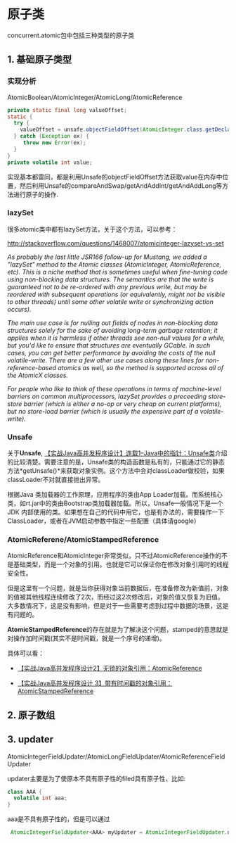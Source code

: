 # 原子类

concurrent.atomic包中包括三种类型的原子类
## 1. 基础原子类型
### 实现分析
AtomicBoolean/AtomicInteger/AtomicLong/AtomicReference

```java
private static final long valueOffset;
static { 
  try {  
    valueOffset = unsafe.objectFieldOffset(AtomicInteger.class.getDeclaredField("value"));
  } catch (Exception ex) { 
     throw new Error(ex); 
  }
}
private volatile int value;

```

实现基本都雷同，都是利用Unsafe的objectFieldOffset方法获取value在内存中位置，然后利用Unsafe的compareAndSwap/getAndAddInt/getAndAddLong等方法进行原子的操作.

### lazySet
很多atomic类中都有lazySet方法，关于这个方法，可以参考：

http://stackoverflow.com/questions/1468007/atomicinteger-lazyset-vs-set

*As probably the last little JSR166 follow-up for Mustang, we added a "lazySet" method to the Atomic classes (AtomicInteger, AtomicReference, etc). This is a niche method that is sometimes useful when fine-tuning code using non-blocking data structures. The semantics are that the write is guaranteed not to be re-ordered with any previous write, but may be reordered with subsequent operations (or equivalently, might not be visible to other threads) until some other volatile write or synchronizing action occurs).*

*The main use case is for nulling out fields of nodes in non-blocking data structures solely for the sake of avoiding long-term garbage retention; it applies when it is harmless if other threads see non-null values for a while, but you'd like to ensure that structures are eventually GCable. In such cases, you can get better performance by avoiding the costs of the null volatile-write. There are a few other use cases along these lines for non-reference-based atomics as well, so the method is supported across all of the AtomicX classes.*

*For people who like to think of these operations in terms of machine-level barriers on common multiprocessors, lazySet provides a preceeding store-store barrier (which is either a no-op or very cheap on current platforms), but no store-load barrier (which is usually the expensive part of a volatile-write).*

### Unsafe
关于**Unsafe**, [【实战Java高并发程序设计】连载1–Java中的指针：Unsafe类](https://segmentfault.com/a/1190000004410848)介绍的比较清楚。需要注意的是，Unsafe类的构造函数是私有的，只能通过它的静态方法*getUnsafe()*来获取对象实例。这个方法中会对classLoader做校验，如果classLoader不对就直接抛出异常。

根据Java 类加载器的工作原理，应用程序的类由App Loader加载。而系统核心类，如rt.jar中的类由Bootstrap类加载器加载。所以，Unsafe一般情况下是一个JDK 内部使用的类。如果想在自己的代码中用它，也是有办法的，需要操作一下ClassLoader，或者在JVM启动参数中指定一些配置（具体请google）

### AtomicReferene/AtomicStampedReference
AtomicReference和AtomicInteger非常类似，只不过AtomicReference操作的不是基础类型，而是一个对象的引用。也就是它可以保证你在修改对象引用时的线程安全性。

但是这里有一个问题，就是当你获得对象当前数据后，在准备修改为新值前，对象的值被其他线程连续修改了2次，而经过这2次修改后，对象的值又恢复为旧值。大多数情况下，这是没有影响，但是对于一些需要考虑到过程中数据的场景，这是有问题的。

**AtomicStampedReference**的存在就是为了解决这个问题，stamped的意思就是对操作加时间戳(其实不是时间戳，就是一个序号的递增)。

具体可以看：

* [【实战Java高并发程序设计2】无锁的对象引用：AtomicReference](https://segmentfault.com/a/1190000004452926)

* [【实战Java高并发程序设计 3】带有时间戳的对象引用：AtomicStampedReference](https://segmentfault.com/a/1190000004511288)


## 2. 原子数组
## 3. updater
AtomicIntegerFieldUpdater/AtomicLongFieldUpdater/AtomicReferenceFieldUpdater

updater主要是为了使原本不具有原子性的filed具有原子性，比如:

```java
class AAA {
  volatile int aaa;
}
```
aaa是不具有原子性的，但是可以通过

```java
 AtomicIntegerFieldUpdater<AAA> myUpdater = AtomicIntegerFieldUpdater.newUpdater(AAA.class, "aaa");

```





